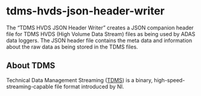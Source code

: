 # tdms-hvds-json-header-writer
The “TDMS HVDS JSON Header Writer” creates a JSON companion header file for TDMS HVDS (High Volume Data Stream) files as being used by ADAS data loggers. The JSON header file contains the meta data and information about the raw data as being stored in the TDMS files.
## About TDMS
Technical Data Management Streaming ([TDMS](ni.com/tdms)) is a binary, high-speed-streaming-capable file format introduced by NI.
